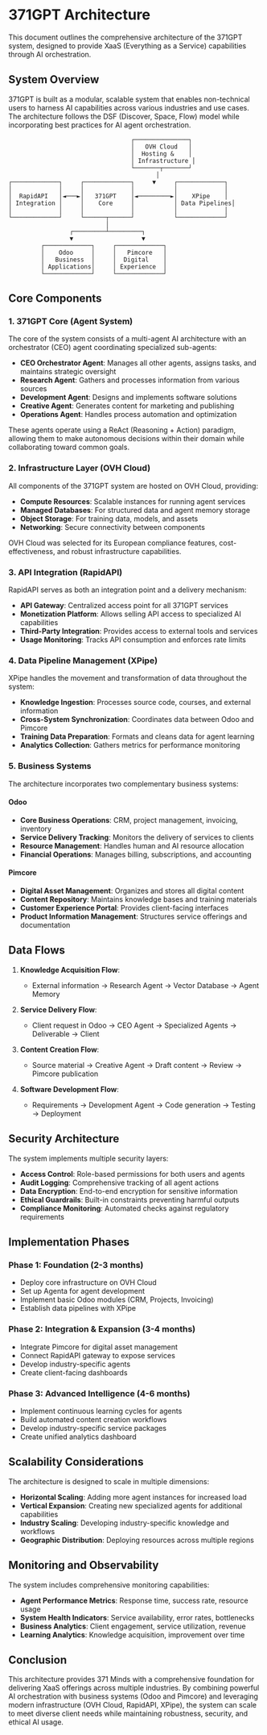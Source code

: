 # 371GPT Architecture

This document outlines the comprehensive architecture of the 371GPT system, designed to provide XaaS (Everything as a Service) capabilities through AI orchestration.

## System Overview

371GPT is built as a modular, scalable system that enables non-technical users to harness AI capabilities across various industries and use cases. The architecture follows the DSF (Discover, Space, Flow) model while incorporating best practices for AI agent orchestration.

```
                                  ┌───────────────┐
                                  │   OVH Cloud   │
                                  │  Hosting &    │
                                  │ Infrastructure │
                                  └───────┬───────┘
                                         │
┌─────────────┐     ┌─────────────┐     ▼     ┌─────────────┐
│             │     │             │           │             │
│  RapidAPI   │◄───►│   371GPT    │◄─────────►│    XPipe    │
│ Integration │     │    Core     │           │ Data Pipelines│
│             │     │             │           │             │
└─────────────┘     └──────┬──────┘           └─────────────┘
                           │
                 ┌─────────┴─────────┐
                 ▼                   ▼
         ┌─────────────┐     ┌─────────────┐
         │    Odoo     │     │   Pimcore   │
         │   Business  │     │  Digital    │
         │ Applications│     │ Experience  │
         └─────────────┘     └─────────────┘
```

## Core Components

### 1. 371GPT Core (Agent System)

The core of the system consists of a multi-agent AI architecture with an orchestrator (CEO) agent coordinating specialized sub-agents:

- **CEO Orchestrator Agent**: Manages all other agents, assigns tasks, and maintains strategic oversight
- **Research Agent**: Gathers and processes information from various sources
- **Development Agent**: Designs and implements software solutions
- **Creative Agent**: Generates content for marketing and publishing
- **Operations Agent**: Handles process automation and optimization

These agents operate using a ReAct (Reasoning + Action) paradigm, allowing them to make autonomous decisions within their domain while collaborating toward common goals.

### 2. Infrastructure Layer (OVH Cloud)

All components of the 371GPT system are hosted on OVH Cloud, providing:

- **Compute Resources**: Scalable instances for running agent services
- **Managed Databases**: For structured data and agent memory storage
- **Object Storage**: For training data, models, and assets
- **Networking**: Secure connectivity between components

OVH Cloud was selected for its European compliance features, cost-effectiveness, and robust infrastructure capabilities.

### 3. API Integration (RapidAPI)

RapidAPI serves as both an integration point and a delivery mechanism:

- **API Gateway**: Centralized access point for all 371GPT services
- **Monetization Platform**: Allows selling API access to specialized AI capabilities
- **Third-Party Integration**: Provides access to external tools and services
- **Usage Monitoring**: Tracks API consumption and enforces rate limits

### 4. Data Pipeline Management (XPipe)

XPipe handles the movement and transformation of data throughout the system:

- **Knowledge Ingestion**: Processes source code, courses, and external information
- **Cross-System Synchronization**: Coordinates data between Odoo and Pimcore
- **Training Data Preparation**: Formats and cleans data for agent learning
- **Analytics Collection**: Gathers metrics for performance monitoring

### 5. Business Systems

The architecture incorporates two complementary business systems:

#### Odoo
- **Core Business Operations**: CRM, project management, invoicing, inventory
- **Service Delivery Tracking**: Monitors the delivery of services to clients
- **Resource Management**: Handles human and AI resource allocation
- **Financial Operations**: Manages billing, subscriptions, and accounting

#### Pimcore
- **Digital Asset Management**: Organizes and stores all digital content
- **Content Repository**: Maintains knowledge bases and training materials
- **Customer Experience Portal**: Provides client-facing interfaces
- **Product Information Management**: Structures service offerings and documentation

## Data Flows

1. **Knowledge Acquisition Flow**:
   - External information → Research Agent → Vector Database → Agent Memory

2. **Service Delivery Flow**:
   - Client request in Odoo → CEO Agent → Specialized Agents → Deliverable → Client

3. **Content Creation Flow**:
   - Source material → Creative Agent → Draft content → Review → Pimcore publication

4. **Software Development Flow**:
   - Requirements → Development Agent → Code generation → Testing → Deployment

## Security Architecture

The system implements multiple security layers:

- **Access Control**: Role-based permissions for both users and agents
- **Audit Logging**: Comprehensive tracking of all agent actions
- **Data Encryption**: End-to-end encryption for sensitive information
- **Ethical Guardrails**: Built-in constraints preventing harmful outputs
- **Compliance Monitoring**: Automated checks against regulatory requirements

## Implementation Phases

### Phase 1: Foundation (2-3 months)
- Deploy core infrastructure on OVH Cloud
- Set up Agenta for agent development
- Implement basic Odoo modules (CRM, Projects, Invoicing)
- Establish data pipelines with XPipe

### Phase 2: Integration & Expansion (3-4 months)
- Integrate Pimcore for digital asset management
- Connect RapidAPI gateway to expose services
- Develop industry-specific agents
- Create client-facing dashboards

### Phase 3: Advanced Intelligence (4-6 months)
- Implement continuous learning cycles for agents
- Build automated content creation workflows
- Develop industry-specific service packages
- Create unified analytics dashboard

## Scalability Considerations

The architecture is designed to scale in multiple dimensions:

- **Horizontal Scaling**: Adding more agent instances for increased load
- **Vertical Expansion**: Creating new specialized agents for additional capabilities
- **Industry Scaling**: Developing industry-specific knowledge and workflows
- **Geographic Distribution**: Deploying resources across multiple regions

## Monitoring and Observability

The system includes comprehensive monitoring capabilities:

- **Agent Performance Metrics**: Response time, success rate, resource usage
- **System Health Indicators**: Service availability, error rates, bottlenecks
- **Business Analytics**: Client engagement, service utilization, revenue
- **Learning Analytics**: Knowledge acquisition, improvement over time

## Conclusion

This architecture provides 371 Minds with a comprehensive foundation for delivering XaaS offerings across multiple industries. By combining powerful AI orchestration with business systems (Odoo and Pimcore) and leveraging modern infrastructure (OVH Cloud, RapidAPI, XPipe), the system can scale to meet diverse client needs while maintaining robustness, security, and ethical AI usage.